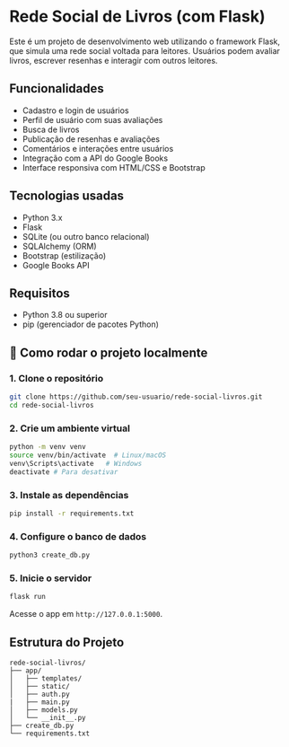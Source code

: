 # Rede Social de Livros (com Flask)

Este é um projeto de desenvolvimento web utilizando o framework Flask, que simula uma rede social voltada para leitores. Usuários podem avaliar livros, escrever resenhas e interagir com outros leitores.

## Funcionalidades

- Cadastro e login de usuários
- Perfil de usuário com suas avaliações
- Busca de livros
- Publicação de resenhas e avaliações
- Comentários e interações entre usuários
- Integração com a API do Google Books
- Interface responsiva com HTML/CSS e Bootstrap

## Tecnologias usadas

- Python 3.x
- Flask
- SQLite (ou outro banco relacional)
- SQLAlchemy (ORM)
- Bootstrap (estilização)
- Google Books API

## Requisitos

- Python 3.8 ou superior
- pip (gerenciador de pacotes Python)

## 🚀 Como rodar o projeto localmente

### 1. Clone o repositório

```bash
git clone https://github.com/seu-usuario/rede-social-livros.git
cd rede-social-livros
```

### 2. Crie um ambiente virtual

```bash
python -m venv venv
source venv/bin/activate  # Linux/macOS
venv\Scripts\activate   # Windows
deactivate # Para desativar
```

### 3. Instale as dependências

```bash
pip install -r requirements.txt
```

### 4. Configure o banco de dados

```bash
python3 create_db.py
```

### 5. Inicie o servidor

```bash
flask run
```

Acesse o app em `http://127.0.0.1:5000`.

## Estrutura do Projeto

```
rede-social-livros/
├── app/
│   ├── templates/
│   ├── static/
│   ├── auth.py
|   ├── main.py
│   ├── models.py
│   └── __init__.py
├── create_db.py
└── requirements.txt
```

